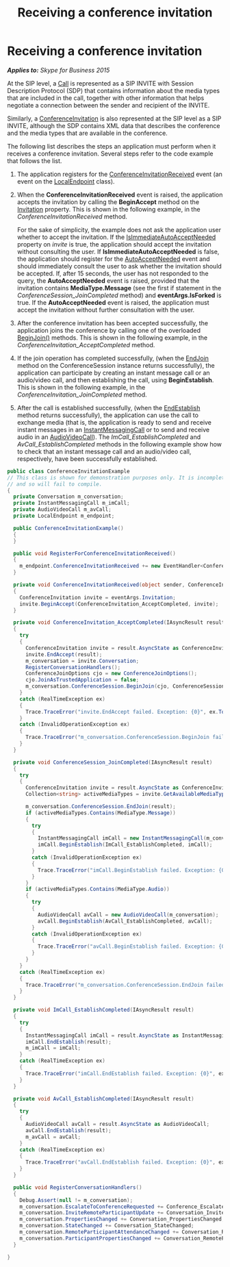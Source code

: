 ﻿---
title: Receiving a conference invitation
TOCTitle: Receiving a conference invitation
ms:assetid: b1e27f55-ca3d-418a-96a0-ec9d15ffd555
ms:mtpsurl: https://msdn.microsoft.com/en-us/library/Dn466003(v=office.16)
ms:contentKeyID: 65239944
ms.date: 07/27/2015
mtps_version: v=office.16
dev_langs:
- csharp
---

# Receiving a conference invitation


_**Applies to:** Skype for Business 2015_

At the SIP level, a [Call](https://msdn.microsoft.com/en-us/library/hh384235\(v=office.16\)) is represented as a SIP INVITE with Session Description Protocol (SDP) that contains information about the media types that are included in the call, together with other information that helps negotiate a connection between the sender and recipient of the INVITE.

Similarly, a [ConferenceInvitation](https://msdn.microsoft.com/en-us/library/hh349823\(v=office.16\)) is also represented at the SIP level as a SIP INVITE, although the SDP contains XML data that describes the conference and the media types that are available in the conference.

The following list describes the steps an application must perform when it receives a conference invitation. Several steps refer to the code example that follows the list.

1.  The application registers for the [ConferenceInvitationReceived](https://msdn.microsoft.com/en-us/library/hh366294\(v=office.16\)) event (an event on the [LocalEndpoint](https://msdn.microsoft.com/en-us/library/hh349887\(v=office.16\)) class).

2.  When the **ConferenceInvitationReceived** event is raised, the application accepts the invitation by calling the **BeginAccept** method on the [Invitation](https://msdn.microsoft.com/en-us/library/hh348650\(v=office.16\)) property. This is shown in the following example, in the *ConferenceInvitationReceived* method.
    
    For the sake of simplicity, the example does not ask the application user whether to accept the invitation. If the [IsImmediateAutoAcceptNeeded](https://msdn.microsoft.com/en-us/library/hh380867\(v=office.16\)) property on *invite* is true, the application should accept the invitation without consulting the user. If **IsImmediateAutoAcceptNeeded** is false, the application should register for the [AutoAcceptNeeded](https://msdn.microsoft.com/en-us/library/hh366101\(v=office.16\)) event and should immediately consult the user to ask whether the invitation should be accepted. If, after 15 seconds, the user has not responded to the query, the **AutoAcceptNeeded** event is raised, provided that the invitation contains **MediaType.Message** (see the first if statement in the *ConferenceSession\_JoinCompleted* method) and **eventArgs.IsForked** is true. If the **AutoAcceptNeeded** event is raised, the application must accept the invitation without further consultation with the user.

3.  After the conference invitation has been accepted successfully, the application joins the conference by calling one of the overloaded [BeginJoin()](https://msdn.microsoft.com/en-us/library/hh349641\(v=office.16\)) methods. This is shown in the following example, in the *ConferenceInvitation\_AcceptCompleted* method.

4.  If the join operation has completed successfully, (when the [EndJoin](https://msdn.microsoft.com/en-us/library/hh348936\(v=office.16\)) method on the ConferenceSession instance returns successfully), the application can participate by creating an instant message call or an audio/video call, and then establishing the call, using **BeginEstablish**. This is shown in the following example, in the *ConferenceInvitation\_JoinCompleted* method.

5.  After the call is established successfully, (when the [EndEstablish](https://msdn.microsoft.com/en-us/library/hh349248\(v=office.16\)) method returns successfully), the application can use the call to exchange media (that is, the application is ready to send and receive instant messages in an [InstantMessagingCall](https://msdn.microsoft.com/en-us/library/hh161841\(v=office.16\)) or to send and receive audio in an [AudioVideoCall](https://msdn.microsoft.com/en-us/library/hh383901\(v=office.16\))). The *ImCall\_EstablishCompleted* and *AvCall\_EstablishCompleted* methods in the following example show how to check that an instant message call and an audio/video call, respectively, have been successfully established.

<!-- end list -->

``` csharp
public class ConferenceInvitationExample
// This class is shown for demonstration purposes only. It is incomplete,
// and so will fail to compile.
{
  private Conversation m_conversation;
  private InstantMessagingCall m_imCall;
  private AudioVideoCall m_avCall;
  private LocalEndpoint m_endpoint;

  public ConferenceInvitationExample()
  {
  }

  public void RegisterForConferenceInvitationReceived()
  {
    m_endpoint.ConferenceInvitationReceived += new EventHandler<ConferenceInvitationReceivedEventArgs>(ConferenceInvitationReceived);
  }

  private void ConferenceInvitationReceived(object sender, ConferenceInvitationReceivedEventArgs eventArgs)
  {
    ConferenceInvitation invite = eventArgs.Invitation;
    invite.BeginAccept(ConferenceInvitation_AcceptCompleted, invite);
  }

  private void ConferenceInvitation_AcceptCompleted(IAsyncResult result)
  {
    try
    {
      ConferenceInvitation invite = result.AsyncState as ConferenceInvitation;
      invite.EndAccept(result);
      m_conversation = invite.Conversation;
      RegisterConversationHandlers();
      ConferenceJoinOptions cjo = new ConferenceJoinOptions();
      cjo.JoinAsTrustedApplication = false;
      m_conversation.ConferenceSession.BeginJoin(cjo, ConferenceSession_JoinCompleted, invite);
    }
    catch (RealTimeException ex)
    {
      Trace.TraceError("invite.EndAccept failed. Exception: {0}", ex.ToString());
    }
    catch (InvalidOperationException ex)
    {
      Trace.TraceError("m_conversation.ConferenceSession.BeginJoin failed. Exception: {0}", ex.ToString());
    }
  }

  private void ConferenceSession_JoinCompleted(IAsyncResult result)
  {
    try
    {
      ConferenceInvitation invite = result.AsyncState as ConferenceInvitation;
      Collection<string> activeMediaTypes = invite.GetAvailableMediaTypes();

      m_conversation.ConferenceSession.EndJoin(result);
      if (activeMediaTypes.Contains(MediaType.Message))
      {
        try
        {
          InstantMessagingCall imCall = new InstantMessagingCall(m_conversation);
          imCall.BeginEstablish(ImCall_EstablishCompleted, imCall);
        }
        catch (InvalidOperationException ex)
        {
          Trace.TraceError("imCall.BeginEstablish failed. Exception: {0}", ex.ToString());   
        }
      }
      if (activeMediaTypes.Contains(MediaType.Audio))
      {
        try
        {
          AudioVideoCall avCall = new AudioVideoCall(m_conversation);
          avCall.BeginEstablish(AvCall_EstablishCompleted, avCall);
        }
        catch (InvalidOperationException ex)
        {
          Trace.TraceError("avCall.BeginEstablish failed. Exception: {0}", ex.ToString());
        }
      }
    }
    catch (RealTimeException ex)
    {
      Trace.TraceError("m_conversation.ConferenceSession.EndJoin failed. Exception: {0}", ex.ToString());
    }
  }

  private void ImCall_EstablishCompleted(IAsyncResult result)
  {
    try
    {
      InstantMessagingCall imCall = result.AsyncState as InstantMessagingCall;
      imCall.EndEstablish(result);
      m_imCall = imCall;
    }
    catch (RealTimeException ex)
    {
      Trace.TraceError("imCall.EndEstablish failed. Exception: {0}", ex.ToString());
    }
  }

  private void AvCall_EstablishCompleted(IAsyncResult result)
  {
    try
    {
      AudioVideoCall avCall = result.AsyncState as AudioVideoCall;
      avCall.EndEstablish(result); 
      m_avCall = avCall;
    }
    catch (RealTimeException ex)
    {
      Trace.TraceError("avCall.EndEstablish failed. Exception: {0}", ex.ToString());
    }
  }

  public void RegisterConversationHandlers()
  {
    Debug.Assert(null != m_conversation);
    m_conversation.EscalateToConferenceRequested += Conference_EscalateToConferenceRequested;
    m_conversation.InviteRemoteParticipantUpdate += Conversation_InviteRemoteParticipantUpdate;
    m_conversation.PropertiesChanged += Conversation_PropertiesChanged;
    m_conversation.StateChanged += Conversation_StateChanged;
    m_conversation.RemoteParticipantAttendanceChanged += Conversation_RemoteAttendanceChanged;
    m_conversation.ParticipantPropertiesChanged += Conversation_RemoteParticipantPropertyChanged;
  }

}
```

